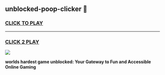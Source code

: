 
## unblocked-poop-clicker 👋
<h3>
<a href="https://premium.freeplayer.one?title=unblocked-poop-clicker&ref=14F">CLICK TO PLAY</a></h3>
<hr>

<h3>
<a href="https://premium.freeplayer.one?title=unblocked-poop-clicker&ref=14F">CLICK 2 PLAY</a>
  
</h3>

<a href="https://premium.freeplayer.one?title=unblocked-poop-clicker&ref=12F/"><img src="https://clearcache.store/games.png"></a>


**worlds hardest game unblocked: Your Gateway to Fun and Accessible Online Gaming**
